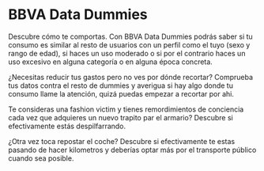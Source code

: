 BBVA Data Dummies
=====

Descubre cómo te comportas. Con BBVA Data Dummies podrás saber si tu consumo es similar al resto de usuarios con un perfil como el tuyo (sexo y rango de edad), si haces un uso moderado  o si por el contrario haces un uso excesivo en alguna categoría o en alguna época concreta. 

¿Necesitas reducir tus gastos pero no ves por dónde recortar? Comprueba tus datos contra el resto de dummies y averigua si hay algo donde tu consumo llame la atención, quizá puedas empezar a recortar por ahi.

Te consideras una fashion victim y tienes remordimientos de conciencia cada vez que adquieres un nuevo trapito par el armario? Descubre si efectivamente estás despilfarrando.

¿Otra vez toca repostar el coche? Descubre si efectivamente te estas pasando de hacer kilometros y deberías optar más por el transporte público cuando sea posible.

